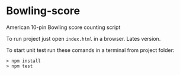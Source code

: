 # Bowling-score
American 10-pin Bowling score counting script

To run project just open `index.html` in a browser. Lates version.

To start unit test run these comands in a terminal from project folder:
```
> npm install
> npm test
```
